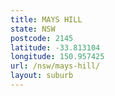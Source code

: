 ```yaml
---
title: MAYS HILL
state: NSW
postcode: 2145
latitude: -33.813104
longitude: 150.957425
url: /nsw/mays-hill/
layout: suburb
---
```

